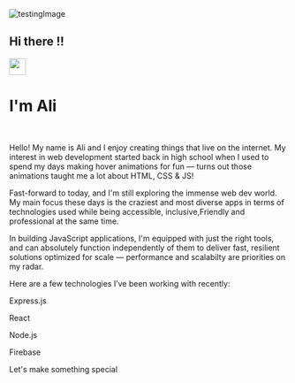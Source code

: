 

<img  src="https://user-images.githubusercontent.com/71938087/158254422-90d114b9-2857-4a97-ac0c-2d3c80216a28.jpg" alt='testingImage'/>
<br/>
<h2>Hi there !!</h2> <span> <img src="https://raw.githubusercontent.com/MartinHeinz/MartinHeinz/master/wave.gif" width="30px"> </h3></span>

<h1>I'm Ali </h1>
<br/>
<div>
  <p>
  Hello! My name is Ali and I enjoy creating things that live on the internet. My interest in web development started back in high school when I used to spend my days making hover animations for fun — turns out those animations taught me a lot about HTML, CSS & JS!


Fast-forward to today, and I'm still exploring the immense web dev world. My main focus these days is the craziest and most diverse apps in terms of technologies used while being accessible, inclusive,Friendly and professional at the same time.


In building JavaScript applications, I'm equipped with just the right tools, and can absolutely function independently of them to deliver fast, resilient solutions optimized for scale — performance and scalabilty are priorities on my radar.


Here are a few technologies I’ve been working with recently:

 Express.js

 React

 Node.js

 Firebase



Let's make something special


  </p>
  </div>
